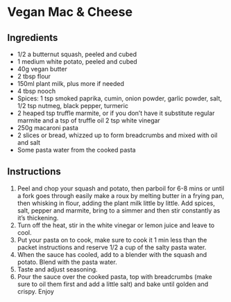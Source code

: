 # Vegan Mac & Cheese

## Ingredients

* 1/2 a butternut squash, peeled and cubed
* 1 medium white potato, peeled and cubed
* 40g vegan butter
* 2 tbsp flour
* 150ml plant milk, plus more if needed
* 4 tbsp nooch
* Spices: 1 tsp smoked paprika, cumin, onion powder, garlic powder, salt, 1/2 tsp nutmeg, black pepper, turmeric
* 2 heaped tsp truffle marmite, or if you don’t have it substitute regular marmite and a tsp of truffle oil 2 tsp white vinegar
* 250g macaroni pasta
* 2 slices or bread, whizzed up to form breadcrumbs and mixed with oil and salt
* Some pasta water from the cooked pasta

## Instructions

1. Peel and chop your squash and potato, then parboil for 6-8 mins or until a fork goes through easily
make a roux by melting butter in a frying pan, then whisking in flour, adding the plant milk little by little. Add spices, salt, pepper and marmite, bring to a simmer and then stir constantly as it’s thickening.
2. Turn off the heat, stir in the white vinegar or lemon juice and leave to cool.
3. Put your pasta on to cook, make sure to cook it 1 min less than the packet instructions and reserve 1/2 a cup of the salty pasta water.
4. When the sauce has cooled, add to a blender with the squash and potato. Blend with the pasta water.
5. Taste and adjust seasoning.
6. Pour the sauce over the cooked pasta, top with breadcrumbs (make sure to oil them first and add a little salt) and bake until golden and crispy. Enjoy

